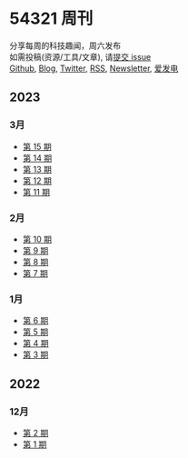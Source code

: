 # 54321 周刊
分享每周的科技趣闻，周六发布\
如需投稿(资源/工具/文章), 请[提交 issue](https://github.com/versun/54321-Weekly/issues)\
[Github](https://github.com/versun/54321-Weekly), [Blog](https://notes.versun.me/notes/54321-weekly), [Twitter](https://twitter.com/VersunPan), [RSS](https://54321.versun.me/feed), [Newsletter](https://54321.versun.me/), [爱发电](https://afdian.net/a/versun)

## 2023
### 3月
- [第 15 期](https://github.com/versun/54321-Weekly/blob/main/docs/15.md)
- [第 14 期](https://github.com/versun/54321-Weekly/blob/main/docs/14.md)
- [第 13 期](https://github.com/versun/54321-Weekly/blob/main/docs/13.md)
- [第 12 期](https://github.com/versun/54321-Weekly/blob/main/docs/12.md)
- [第 11 期](https://github.com/versun/54321-Weekly/blob/main/docs/11.md)
### 2月
- [第 10 期](https://github.com/versun/54321-Weekly/blob/main/docs/10.md)
- [第 9 期](https://github.com/versun/54321-Weekly/blob/main/docs/9.md)
- [第 8 期](https://github.com/versun/54321-Weekly/blob/main/docs/8.md)
- [第 7 期](https://github.com/versun/54321-Weekly/blob/main/docs/7.md)
### 1月
- [第 6 期](https://github.com/versun/54321-Weekly/blob/main/docs/6.md)
- [第 5 期](https://github.com/versun/54321-Weekly/blob/main/docs/5.md)
- [第 4 期](https://github.com/versun/54321-Weekly/blob/main/docs/4.md)
- [第 3 期](https://github.com/versun/54321-Weekly/blob/main/docs/3.md)

## 2022
### 12月
- [第 2 期](https://github.com/versun/54321-Weekly/blob/main/docs/2.md)
- [第 1 期](https://github.com/versun/54321-Weekly/blob/main/docs/1.md)
